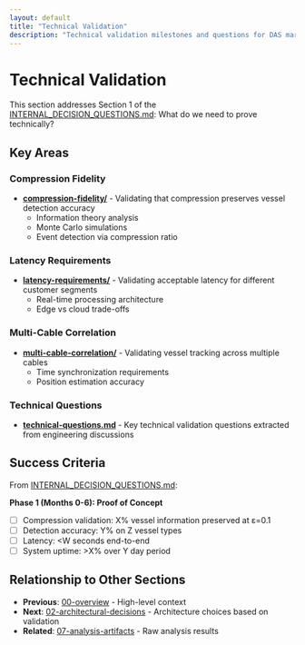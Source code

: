 ```yaml
---
layout: default
title: "Technical Validation"
description: "Technical validation milestones and questions for DAS maritime surveillance"
---
```


# Technical Validation

This section addresses Section 1 of the [INTERNAL_DECISION_QUESTIONS.md](../INTERNAL_DECISION_QUESTIONS.md): What do we need to prove technically?

## Key Areas

### Compression Fidelity
- **[compression-fidelity/](./compression-fidelity/)** - Validating that compression preserves vessel detection accuracy
  - Information theory analysis
  - Monte Carlo simulations
  - Event detection via compression ratio

### Latency Requirements
- **[latency-requirements/](./latency-requirements/)** - Validating acceptable latency for different customer segments
  - Real-time processing architecture
  - Edge vs cloud trade-offs

### Multi-Cable Correlation
- **[multi-cable-correlation/](./multi-cable-correlation/)** - Validating vessel tracking across multiple cables
  - Time synchronization requirements
  - Position estimation accuracy

### Technical Questions
- **[technical-questions.md](./technical-questions.md)** - Key technical validation questions extracted from engineering discussions

## Success Criteria

From [INTERNAL_DECISION_QUESTIONS.md](../INTERNAL_DECISION_QUESTIONS.md#section-1-technical-validation-milestones):

**Phase 1 (Months 0-6): Proof of Concept**
- [ ] Compression validation: X% vessel information preserved at ε=0.1
- [ ] Detection accuracy: Y% on Z vessel types
- [ ] Latency: <W seconds end-to-end
- [ ] System uptime: >X% over Y day period

## Relationship to Other Sections

- **Previous**: [00-overview](../00-overview/) - High-level context
- **Next**: [02-architectural-decisions](../02-architectural-decisions/) - Architecture choices based on validation
- **Related**: [07-analysis-artifacts](../07-analysis-artifacts/) - Raw analysis results
